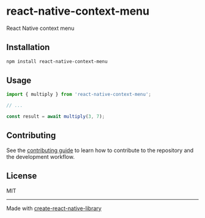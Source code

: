 # react-native-context-menu

React Native context menu

## Installation

```sh
npm install react-native-context-menu
```

## Usage

```js
import { multiply } from 'react-native-context-menu';

// ...

const result = await multiply(3, 7);
```

## Contributing

See the [contributing guide](CONTRIBUTING.md) to learn how to contribute to the repository and the development workflow.

## License

MIT

---

Made with [create-react-native-library](https://github.com/callstack/react-native-builder-bob)

